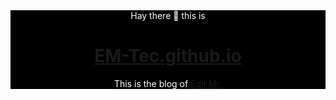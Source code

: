 <div style="background-color: Black; color: white;"><div align="center">
Hay there 👋 this is

# [EM-Tec.github.io](http://em-tec.github.io)
This is the blog of [Edit Mr.](https://github.com/Edit-Mr)
